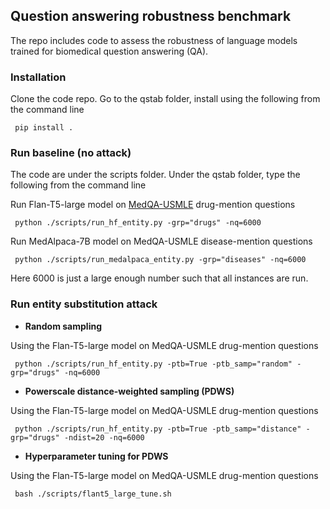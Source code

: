 ## Question answering robustness benchmark

The repo includes code to assess the robustness of language models trained for biomedical question answering (QA).

### Installation

Clone the code repo. Go to the qstab folder, install using the following from the command line

<pre><code class="console"> pip install . </code></pre>

### Run baseline (no attack)

The code are under the scripts folder. Under the qstab folder, type the following from the command line

Run Flan-T5-large model on [MedQA-USMLE](https://huggingface.co/datasets/GBaker/MedQA-USMLE-4-options-hf-MPNet-IR) drug-mention questions
<pre><code class="console"> python ./scripts/run_hf_entity.py -grp="drugs" -nq=6000 </code></pre>

Run MedAlpaca-7B model on MedQA-USMLE disease-mention questions
<pre><code class="console"> python ./scripts/run_medalpaca_entity.py -grp="diseases" -nq=6000 </code></pre>

Here 6000 is just a large enough number such that all instances are run.

### Run entity substitution attack

* **Random sampling**

Using the Flan-T5-large model on MedQA-USMLE drug-mention questions
<pre><code class="console"> python ./scripts/run_hf_entity.py -ptb=True -ptb_samp="random" -grp="drugs" -nq=6000 </code></pre>

* **Powerscale distance-weighted sampling (PDWS)**

Using the Flan-T5-large model on MedQA-USMLE drug-mention questions
<pre><code class="console"> python ./scripts/run_hf_entity.py -ptb=True -ptb_samp="distance" -grp="drugs" -ndist=20 -nq=6000 </code></pre>

* **Hyperparameter tuning for PDWS**

Using the Flan-T5-large model on MedQA-USMLE drug-mention questions
<pre><code class="console"> bash ./scripts/flant5_large_tune.sh </code></pre>